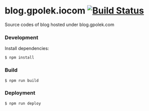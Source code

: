 # blog.gpolek.iocom [![Build Status](https://travis-ci.org/gpolek/blog.gpolek.iocom.svg?branch=master)](https://travis-ci.org/gpolek/blog)

Source codes of blog hosted under blog.gpolek.com

### Development

Install dependencies:

    $ npm install

### Build

    $ npm run build

### Deployment

    $ npm run deploy
